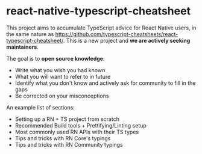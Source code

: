# react-native-typescript-cheatsheet

This project aims to accumulate TypeScript advice for React Native users, in the same nature as https://github.com/typescript-cheatsheets/react-typescript-cheatsheet/. This is a new project and **we are actively seeking maintainers**. 

The goal is to **open source knowledge**:

- Write what you wish you had known
- What you will want to refer to in future
- Identify what you don't know and actively ask for community to fill in the gaps
- Be corrected on your misconceptions

An example list of sections:

- Setting up a RN + TS project from scratch
- Recommended Build tools + Prettifying/Linting setup
- Most commonly used RN APIs with their TS types
- Tips and tricks with RN Core's typings
- Tips and tricks with RN Community typings

